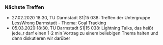 ### Nächste Treffen

  * 27.02.2020 18:30, TU Darmstadt S1|15 038: Treffen der Untergruppe LessWrong Darmstadt - Thema: Goal Tracking
  * 05.03.2020 18:30, TU Darmstadt S1|15 038: Lightning Talks, das heißt jede_r darf einen 1-2 min Vortrag zu einem beliebigen Thema halten und dann diskutieren wir darüber
